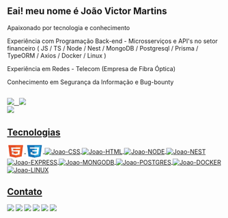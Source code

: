 ## Eai! meu nome é João Victor Martins
Apaixonado por tecnologia e conhecimento

Experiência com Programação Back-end - Microsserviços e API's no setor financeiro
( JS / TS / Node / Nest / MongoDB / Postgresql / Prisma / TypeORM / Axios / Docker / Linux )

Experiência em Redes - Telecom (Empresa de Fibra Óptica) 

Conhecimento em Segurança da Informação e Bug-bounty
##
<div style="display: inline_block">
    <a href="https://github.com/jaovic">
    <img height="160em" src="https://github-readme-stats.vercel.app/api?username=jaovic&show_icons=true&theme=dark&include_all_commits=true&count_private=true"/>
    &nbsp
    <img height="160em" src="https://github-readme-stats.vercel.app/api/top-langs/?username=jaovic&layout=compact&langs_count=7&theme=dark"/>
    </br>
    
  <img height="400em" src="https://i.imgur.com/lBCTAbO.jpg"/>
  
</div>

##


## Tecnologias

</div>
<div style="display: inline_block">
  <img align="center" alt="Joao-HTML" height="30" width="40" src="https://raw.githubusercontent.com/devicons/devicon/master/icons/html5/html5-original.svg">
  <img align="center" alt="Joao-CSS" height="30" width="40" src="https://raw.githubusercontent.com/devicons/devicon/master/icons/css3/css3-original.svg">
  <img align="center" alt="Joao-CSS" height="30" width="40" src="https://cdn.jsdelivr.net/gh/devicons/devicon/icons/javascript/javascript-plain.svg">
  <img align="center" alt="Joao-HTML" height="30" width="40" src="https://cdn.jsdelivr.net/gh/devicons/devicon/icons/typescript/typescript-original.svg">
  <img align="center" alt="Joao-NODE" height="30" width="40" src="https://cdn.jsdelivr.net/gh/devicons/devicon/icons/nodejs/nodejs-original.svg">
  <img align="center" alt="Joao-NEST" height="30" width="40" src="https://cdn.jsdelivr.net/gh/devicons/devicon/icons/nestjs/nestjs-plain.svg" />
  <img align="center" alt="Joao-EXPRESS" height="30" width="40" src="https://cdn.jsdelivr.net/gh/devicons/devicon/icons/express/express-original.svg" />
  <img align="center" alt="Joao-MONGODB" height="30" width="40" src="https://cdn.jsdelivr.net/gh/devicons/devicon/icons/mongodb/mongodb-original-wordmark.svg" />
  <img align="center" alt="Joao-POSTGRES" height="30" width="40" src="https://cdn.jsdelivr.net/gh/devicons/devicon/icons/postgresql/postgresql-original-wordmark.svg" />

  <img align="center" alt="Joao-DOCKER" height="30" width="40" src="https://cdn.jsdelivr.net/gh/devicons/devicon/icons/docker/docker-original-wordmark.svg" />
  <img align="center" alt="Joao-LINUX" height="30" width="40" src="https://cdn.jsdelivr.net/gh/devicons/devicon/icons/linux/linux-original.svg" />


</div>

##

## Contato

<div>
<a href="https://api.whatsapp.com/send/?phone=5531991163672&text&app_absent=0" target="_blank"><img src="https://img.shields.io/badge/WhatsApp-25D366?style=for-the-badge&logo=whatsapp&logoColor=white" target="_blank"></a>
<a href="https://www.instagram.com/joaoviiictoor/" target="_blank"><img src="https://img.shields.io/badge/-Instagram-%23E4405F?style=for-the-badge&logo=instagram&logoColor=white" target="_blank"></a>
<a href="https://www.twitch.tv/xaovic" target="_blank"><img src="https://img.shields.io/badge/Twitch-9146FF?style=for-the-badge&logo=twitch&logoColor=white" target="_blank"></a>
<a href="https://steamcommunity.com/profiles/76561198070976393/" target="_blank"><img src="https://img.shields.io/badge/Steam-000000?style=for-the-badge&logo=steam&logoColor=white" target="_blank"></a> 
<a href = "mailto:jvmsf05@gmail.com"><img src="https://img.shields.io/badge/-Gmail-%23333?style=for-the-badge&logo=gmail&logoColor=white" target="_blank"></a>
<a href="https://www.linkedin.com/in/jo%C3%A3o-victor-martins-22100a164/" target="_blank"><img src="https://img.shields.io/badge/LinkedIn-0077B5?style=for-the-badge&logo=linkedin&logoColor=white" target="_blank"></a></div> 
